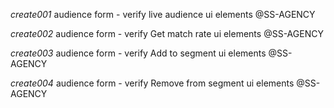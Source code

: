 *create001* audience form - verify live audience ui elements @SS-AGENCY

*create002* audience form - verify Get match rate ui elements @SS-AGENCY

*create003* audience form - verify Add to segment ui elements @SS-AGENCY

*create004* audience form - verify Remove from segment ui elements @SS-AGENCY